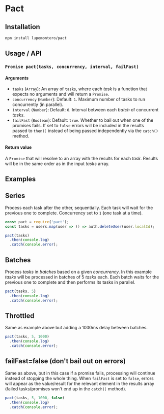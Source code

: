 # Pact

## Installation

```sh
npm install lupomontero/pact
```

## Usage / API

### `Promise pact(tasks, concurrency, interval, failFast)`

#### Arguments

* `tasks` (`Array`): An array of `tasks`, where each _task_ is a function that
  expects no arguments and will return a `Promise`.
* `concurrency` (`Number`): Default: `1`. Maximum number of tasks to run
  concurrently (in parallel).
* `interval` (`Number`): Default: `0`. Interval between each _batch_ of
  concurrent _tasks_.
* `failFast` (`Boolean`): Default: `true`. Whether to bail out when one of the
  promises fails. If set to `false` errors will be included in the results
  passed to `then()` instead of being passed independently via the `catch()`
  method.

#### Return value

A `Promise` that will resolve to an array with the results for each _task_.
Results will be in the same order as in the input _tasks_ array.

<!--
### `EventEmitter pact.emitter(tasks, concurrency, interval, failFast)`

#### Arguments

#### Return value

### `Stream pact.stream(tasks, concurrency, interval, failFast, streamOtions)`

#### Arguments

#### Return value
-->

## Examples

## Series

Process each task after the other, sequentially. Each task will wait for the
previous one to complete. Concurrency set to `1` (one task at a time).

```js
const pact = require('pact');
const tasks = users.map(user => () => auth.deleteUser(user.localId);

pact(tasks)
  .then(console.log)
  .catch(console.error);
```

## Batches

Process _tasks_ in _batches_ based on a given _concurrency_. In this example
_tasks_ will be processed in batches of 5 _tasks_ each. Each batch waits for the
previous one to complete and then performs its tasks in parallel.

```js
pact(tasks, 5)
  .then(console.log)
  .catch(console.error);
```

## Throttled

Same as example above but adding a 1000ms delay between batches.

```js
pact(tasks, 5, 1000)
  .then(console.log)
  .catch(console.error);
```

## failFast=false (don't bail out on errors)

Same as above, but in this case if a promise fails, processing will continue
instead of stopping the whole thing. When `failFast` is set to `false`, errors
will appear as the value/result for the relevant element in the results array
(failed tasks/promises won't end up in the `catch()` method).

```js
pact(tasks, 5, 1000, false)
  .then(console.log)
  .catch(console.error);
```

<!--
## EventEmitter

```js
const { emitter } = require('pact');

emitter(tasks, 5, 1000, false)
  .on('error', err => console.error('error', err))
  .on('data', data => console.log('data', data))
  .on('log', (level, message) => console[level](`${level}: ${message}`))
  .on('end', _ => console.log('ended!'));
```

## Stream

```js
const { stream } = require('pact');

stream(tasks, 5, 1000, false, { objectMode: true })
  .on('error', err => console.error('error', err))
  .on('data', data => console.log('data', data))
  .on('end', _ => console.log('ended!'));


stream(tasks, 5, 1000, false).pipe(process.stdout);
```
-->
